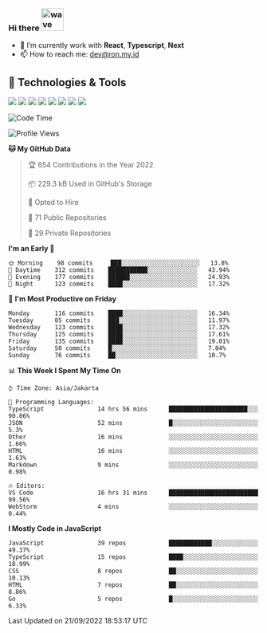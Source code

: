 ### Hi there <img src="https://i.ibb.co/q0Hx1KK/wave.gif" alt="wave" width="45px">

- 🌱 I’m currently work with **React**, **Typescript**, **Next**
- 📫 How to reach me: dev@ron.my.id

## 🔧 Technologies & Tools

![](https://img.shields.io/badge/OS-Linux-informational?style=flat&logo=linux&logoColor=white&color=2bbc8a)
![](https://img.shields.io/badge/OS-Windows-informational?style=flat&logo=windows&logoColor=white&color=2bbc8a)
![](https://img.shields.io/badge/Code-JavaScript-informational?style=flat&logo=javascript&logoColor=white&color=2bbc8a)
![](https://img.shields.io/badge/Code-Golang-informational?style=flat&logo=go&logoColor=white&color=2bbc8a)
![](https://img.shields.io/badge/Code-React-informational?style=flat&logo=react&logoColor=white&color=2bbc8a)
![](https://img.shields.io/badge/Code-Next-informational?style=flat&logo=next.js&logoColor=white&color=2bbc8a)
![](https://img.shields.io/badge/Shell-Bash-informational?style=flat&logo=gnu-bash&logoColor=white&color=2bbc8a)
![](https://img.shields.io/badge/Tools-Docker-informational?style=flat&logo=docker&logoColor=white&color=2bbc8a)

<!--START_SECTION:waka-->
![Code Time](http://img.shields.io/badge/Code%20Time-446%20hrs-blue)

![Profile Views](http://img.shields.io/badge/Profile%20Views-1-blue)

**🐱 My GitHub Data** 

> 🏆 654 Contributions in the Year 2022
 > 
> 📦 229.3 kB Used in GitHub's Storage 
 > 
> 💼 Opted to Hire
 > 
> 📜 71 Public Repositories 
 > 
> 🔑 29 Private Repositories  
 > 
**I'm an Early 🐤** 

```text
🌞 Morning    98 commits     ███░░░░░░░░░░░░░░░░░░░░░░   13.8% 
🌆 Daytime    312 commits    ███████████░░░░░░░░░░░░░░   43.94% 
🌃 Evening    177 commits    ██████░░░░░░░░░░░░░░░░░░░   24.93% 
🌙 Night      123 commits    ████░░░░░░░░░░░░░░░░░░░░░   17.32%

```
📅 **I'm Most Productive on Friday** 

```text
Monday       116 commits    ████░░░░░░░░░░░░░░░░░░░░░   16.34% 
Tuesday      85 commits     ███░░░░░░░░░░░░░░░░░░░░░░   11.97% 
Wednesday    123 commits    ████░░░░░░░░░░░░░░░░░░░░░   17.32% 
Thursday     125 commits    ████░░░░░░░░░░░░░░░░░░░░░   17.61% 
Friday       135 commits    ████░░░░░░░░░░░░░░░░░░░░░   19.01% 
Saturday     50 commits     █░░░░░░░░░░░░░░░░░░░░░░░░   7.04% 
Sunday       76 commits     ██░░░░░░░░░░░░░░░░░░░░░░░   10.7%

```


📊 **This Week I Spent My Time On** 

```text
⌚︎ Time Zone: Asia/Jakarta

💬 Programming Languages: 
TypeScript               14 hrs 56 mins      ██████████████████████░░░   90.06% 
JSON                     52 mins             █░░░░░░░░░░░░░░░░░░░░░░░░   5.3% 
Other                    16 mins             ░░░░░░░░░░░░░░░░░░░░░░░░░   1.66% 
HTML                     16 mins             ░░░░░░░░░░░░░░░░░░░░░░░░░   1.63% 
Markdown                 9 mins              ░░░░░░░░░░░░░░░░░░░░░░░░░   0.98%

🔥 Editors: 
VS Code                  16 hrs 31 mins      █████████████████████████   99.56% 
WebStorm                 4 mins              ░░░░░░░░░░░░░░░░░░░░░░░░░   0.44%

```

**I Mostly Code in JavaScript** 

```text
JavaScript               39 repos            ████████████░░░░░░░░░░░░░   49.37% 
TypeScript               15 repos            ████░░░░░░░░░░░░░░░░░░░░░   18.99% 
CSS                      8 repos             ██░░░░░░░░░░░░░░░░░░░░░░░   10.13% 
HTML                     7 repos             ██░░░░░░░░░░░░░░░░░░░░░░░   8.86% 
Go                       5 repos             █░░░░░░░░░░░░░░░░░░░░░░░░   6.33%

```



 Last Updated on 21/09/2022 18:53:17 UTC
<!--END_SECTION:waka-->
